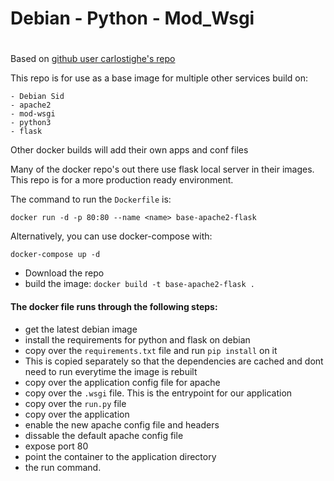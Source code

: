 # Debian - Python - Mod_Wsgi
# 

Based on [github user carlostighe's repo](https://github.com/carlostighe/apache-flask)

This repo is for use as a base image for multiple other services build on:
    
    - Debian Sid
    - apache2
    - mod-wsgi
    - python3
    - flask

Other docker builds will add their own apps and conf files

Many of the docker repo's out there use flask local server in their images.
This repo is for a more production ready environment.

The command to run the `Dockerfile` is:

`docker run -d -p 80:80 --name <name> base-apache2-flask`

Alternatively, you can use docker-compose with:

`docker-compose up -d`

 * Download the repo
 * build the image: `docker build -t base-apache2-flask .`


#### The docker file runs through the following steps:  

 - get the latest debian image  
 - install the requirements for python and flask on debian  
 - copy over the `requirements.txt` file and run `pip install` on it  
 - This is copied separately so that the dependencies are cached and dont need to run everytime the image is rebuilt  
 - copy over the application config file for apache  
 - copy over the `.wsgi` file. This is the entrypoint for our application  
 - copy over the `run.py` file  
 - copy over the application  
 - enable the new apache config file and headers   
 - dissable the default apache config file  
 - expose port 80  
 - point the container to the application directory  
 - the run command. 
